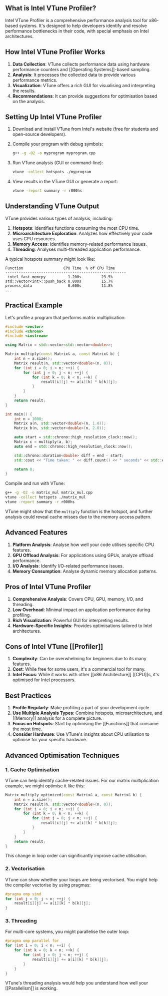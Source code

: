 ## What is Intel VTune Profiler?

Intel VTune Profiler is a comprehensive performance analysis tool for x86-based systems. It's designed to help developers identify and resolve performance bottlenecks in their code, with special emphasis on Intel architectures.

## How Intel VTune Profiler Works

1. **Data Collection**: VTune collects performance data using hardware performance counters and [[Operating Systems]]-based sampling.
2. **Analysis**: It processes the collected data to provide various performance metrics.
3. **Visualization**: VTune offers a rich GUI for visualising and interpreting the results.
4. **Recommendations**: It can provide suggestions for optimisation based on the analysis.

## Setting Up Intel VTune Profiler

1. Download and install VTune from Intel's website (free for students and open-source developers).

2. Compile your program with debug symbols:
   ```bash
   g++ -g -O2 -o myprogram myprogram.cpp
   ```

3. Run VTune analysis (GUI or command-line):
   ```bash
   vtune -collect hotspots ./myprogram
   ```

4. View results in the VTune GUI or generate a report:
   ```bash
   vtune -report summary -r r000hs
   ```

## Understanding VTune Output

VTune provides various types of analysis, including:

1. **Hotspots**: Identifies functions consuming the most CPU time.
2. **Microarchitecture Exploration**: Analyzes how effectively your code uses CPU resources.
3. **Memory Access**: Identifies memory-related performance issues.
4. **Threading**: Analyses multi-threaded application performance.

A typical hotspots summary might look like:

```
Function                  CPU Time  % of CPU Time
------------------------------------------------------
_intel_fast_memcpy          1.200s         23.5%
std::vector<int>::push_back 0.800s         15.7%
process_data                0.600s         11.8%
...
```

## Practical Example

Let's profile a program that performs matrix multiplication:

```cpp
#include <vector>
#include <chrono>
#include <iostream>

using Matrix = std::vector<std::vector<double>>;

Matrix multiply(const Matrix& a, const Matrix& b) {
    int n = a.size();
    Matrix result(n, std::vector<double>(n, 0));
    for (int i = 0; i < n; ++i) {
        for (int j = 0; j < n; ++j) {
            for (int k = 0; k < n; ++k) {
                result[i][j] += a[i][k] * b[k][j];
            }
        }
    }
    return result;
}

int main() {
    int n = 1000;
    Matrix a(n, std::vector<double>(n, 1.0));
    Matrix b(n, std::vector<double>(n, 2.0));

    auto start = std::chrono::high_resolution_clock::now();
    Matrix c = multiply(a, b);
    auto end = std::chrono::high_resolution_clock::now();

    std::chrono::duration<double> diff = end - start;
    std::cout << "Time taken: " << diff.count() << " seconds" << std::endl;

    return 0;
}
```

Compile and run with VTune:

```bash
g++ -g -O2 -o matrix_mul matrix_mul.cpp
vtune -collect hotspots ./matrix_mul
vtune -report summary -r r000hs
```

VTune might show that the `multiply` function is the hotspot, and further analysis could reveal cache misses due to the memory access pattern.

## Advanced Features

1. **Platform Analysis**: Analyse how well your code utilises specific CPU features.
2. **GPU Offload Analysis**: For applications using GPUs, analyze offload performance.
3. **I/O Analysis**: Identify I/O-related performance issues.
4. **Memory Consumption**: Analyse dynamic memory allocation patterns.

## Pros of Intel VTune Profiler

1. **Comprehensive Analysis**: Covers CPU, GPU, memory, I/O, and threading.
2. **Low Overhead**: Minimal impact on application performance during profiling.
3. **Rich Visualization**: Powerful GUI for interpreting results.
4. **Hardware-Specific Insights**: Provides optimisations tailored to Intel architectures.

## Cons of Intel VTune [[Profiler]]

1. **Complexity**: Can be overwhelming for beginners due to its many features.
2. **Cost**: While free for some users, it's a commercial tool for many.
3. **Intel Focus**: While it works with other [[x86 Architecture]] [[CPU]]s, it's optimised for Intel processors.

## Best Practices

1. **Profile Regularly**: Make profiling a part of your development cycle.
2. **Use Multiple Analysis Types**: Combine hotspots, microarchitecture, and [[Memory]] analysis for a complete picture.
3. **Focus on Hotspots**: Start by optimising the [[Functions]] that consume the most time.
4. **Consider Hardware**: Use VTune's insights about CPU utilisation to optimise for your specific hardware.

## Advanced Optimisation Techniques

### 1. Cache Optimisation

VTune can help identify cache-related issues. For our matrix multiplication example, we might optimise it like this:

```cpp
Matrix multiply_optimized(const Matrix& a, const Matrix& b) {
    int n = a.size();
    Matrix result(n, std::vector<double>(n, 0));
    for (int i = 0; i < n; ++i) {
        for (int k = 0; k < n; ++k) {
            for (int j = 0; j < n; ++j) {
                result[i][j] += a[i][k] * b[k][j];
            }
        }
    }
    return result;
}
```

This change in loop order can significantly improve cache utilisation.

### 2. Vectorisation

VTune can show whether your loops are being vectorised. You might help the compiler vectorise by using pragmas:

```cpp
#pragma omp simd
for (int j = 0; j < n; ++j) {
    result[i][j] += a[i][k] * b[k][j];
}
```

### 3. Threading

For multi-core systems, you might parallelise the outer loop:

```cpp
#pragma omp parallel for
for (int i = 0; i < n; ++i) {
    for (int k = 0; k < n; ++k) {
        for (int j = 0; j < n; ++j) {
            result[i][j] += a[i][k] * b[k][j];
        }
    }
}
```

VTune's threading analysis would help you understand how well your [[Parallelism]] is working.